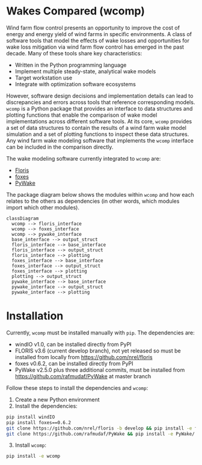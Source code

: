
# Wakes Compared (wcomp)

Wind farm flow control presents an opportunity to improve the cost of energy and energy yield
of wind farms in specific environments.
A class of software tools that model the effects of wake losses and opportunities for wake
loss mitigation via wind farm flow control has emerged in the past decade.
Many of these tools share key characteristics:
-	Written in the Python programming language
-	Implement multiple steady-state, analytical wake models
-	Target workstation use
-	Integrate with optimization software ecosystems

However, software design decisions and implementation details can lead to discrepancies
and errors across tools that reference corresponding models.
`wcomp` is a Python package that provides an interface to data structures and plotting functions
that enable the comparison of wake model implementations across different software tools.
At its core, `wcomp` provides a set of data structures to contain the results of a
wind farm wake model simulation and a set of plotting functions to inspect these data structures.
Any wind farm wake modeling software that implements the `wcomp` interface can be included
in the comparison directly.

The wake modeling software currently integrated to `wcomp` are:
- [Floris](https://github.com/NREL/floris)
- [foxes](https://github.com/FraunhoferIWES/foxes)
- [PyWake](https://gitlab.windenergy.dtu.dk/TOPFARM/PyWake)

The package diagram below shows the modules within `wcomp` and how each relates to the
others as dependencies (in other words, which modules import which other modules).

```{mermaid}
classDiagram
  wcomp --> floris_interface
  wcomp --> foxes_interface
  wcomp --> pywake_interface
  base_interface --> output_struct
  floris_interface --> base_interface
  floris_interface --> output_struct
  floris_interface --> plotting
  foxes_interface --> base_interface
  foxes_interface --> output_struct
  foxes_interface --> plotting
  plotting --> output_struct
  pywake_interface --> base_interface
  pywake_interface --> output_struct
  pywake_interface --> plotting
```

# Installation

Currently, `wcomp` must be installed manually with `pip`. The dependencies are:

- windIO v1.0, can be installed directly from PyPI
- FLORIS v3.6 (current develop branch), not yet released so must be installed from locally from https://github.com/nrel/floris
- foxes v0.6.2, can be installed directly from PyPI
- PyWake v2.5.0 plus three additional commits, must be installed from https://github.com/rafmudaf/PyWake at master branch

Follow these steps to install the dependencies and `wcomp`:
1. Create a new Python environment
2. Install the dependencies:

```bash
pip install windIO
pip install foxes==0.6.2
git clone https://github.com/nrel/floris -b develop && pip install -e floris/
git clone https://github.com/rafmudaf/PyWake && pip install -e PyWake/
```

3. Install `wcomp`:

```bash
pip install -e wcomp
```
